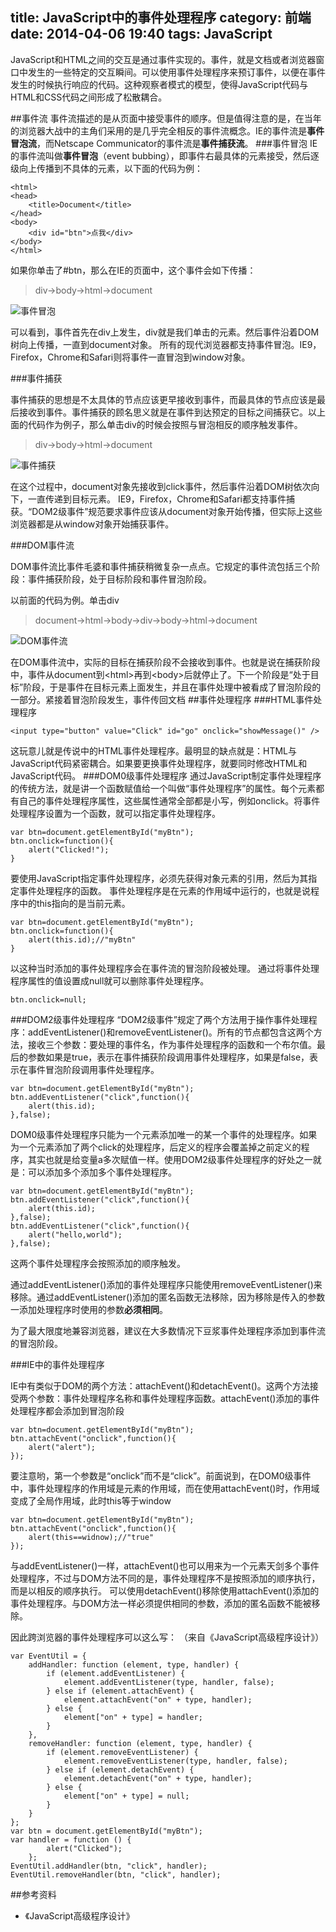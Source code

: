 title: JavaScript中的事件处理程序
category: 前端
date: 2014-04-06 19:40
tags: JavaScript
---

JavaScript和HTML之间的交互是通过事件实现的。事件，就是文档或者浏览器窗口中发生的一些特定的交互瞬间。可以使用事件处理程序来预订事件，以便在事件发生的时候执行响应的代码。这种观察者模式的模型，使得JavaScript代码与HTML和CSS代码之间形成了松散耦合。
<!-- more -->

##事件流
事件流描述的是从页面中接受事件的顺序。但是值得注意的是，在当年的浏览器大战中的主角们采用的是几乎完全相反的事件流概念。IE的事件流是**事件冒泡流**，而Netscape Communicator的事件流是**事件捕获流**。
###事件冒泡
IE的事件流叫做**事件冒泡**（event bubbing），即事件右最具体的元素接受，然后逐级向上传播到不具体的元素，以下面的代码为例：
	

	<html>
	<head>
		<title>Document</title>
	</head>
	<body>
		<div id="btn">点我</div>
	</body>
	</html>



如果你单击了#btn，那么在IE的页面中，这个事件会如下传播：
>div->body->html->document

![事件冒泡](http://cl.ly/image/0p402u452W2R/event-bubbling.png)

可以看到，事件首先在div上发生，div就是我们单击的元素。然后事件沿着DOM树向上传播，一直到document对象。
所有的现代浏览器都支持事件冒泡。IE9，Firefox，Chrome和Safari则将事件一直冒泡到window对象。

###事件捕获

事件捕获的思想是不太具体的节点应该更早接收到事件，而最具体的节点应该是最后接收到事件。事件捕获的顾名思义就是在事件到达预定的目标之间捕获它。以上面的代码作为例子，那么单击div的时候会按照与冒泡相反的顺序触发事件。

>div->body->html->document

![事件捕获](http://cl.ly/image/3b1P2i0D1m1q/event-capture.png)

在这个过程中，document对象先接收到click事件，然后事件沿着DOM树依次向下，一直传递到目标元素。
IE9，Firefox，Chrome和Safari都支持事件捕获。“DOM2级事件”规范要求事件应该从document对象开始传播，但实际上这些浏览器都是从window对象开始捕获事件。

###DOM事件流

DOM事件流比事件毛婆和事件捕获稍微复杂一点点。它规定的事件流包括三个阶段：事件捕获阶段，处于目标阶段和事件冒泡阶段。

以前面的代码为例。单击div

>document->html->body->div->body->html->document

![DOM事件流](http://cl.ly/image/3b1P2i0D1m1q/event-dom.png)

在DOM事件流中，实际的目标在捕获阶段不会接收到事件。也就是说在捕获阶段中，事件从document到<html\>再到<body\>后就停止了。下一个阶段是“处于目标”阶段，于是事件在目标元素上面发生，并且在事件处理中被看成了冒泡阶段的一部分。紧接着冒泡阶段发生，事件传回文档
##事件处理程序
###HTML事件处理程序
	
	<input type="button" value="Click" id="go" onclick="showMessage()" />
	
这玩意儿就是传说中的HTML事件处理程序。最明显的缺点就是：HTML与JavaScript代码紧密耦合。如果要更换事件处理程序，就要同时修改HTML和JavaScript代码。
###DOM0级事件处理程序
通过JavaScript制定事件处理程序的传统方法，就是讲一个函数赋值给一个叫做“事件处理程序”的属性。每个元素都有自己的事件处理程序属性，这些属性通常全部都是小写，例如onclick。将事件处理程序设置为一个函数，就可以指定事件处理程序。

	var btn=document.getElementById("myBtn");	
	btn.onclick=function(){
		alert("Clicked!");
	}

要使用JavaScript指定事件处理程序，必须先获得对象元素的引用，然后为其指定事件处理程序的函数。
事件处理程序是在元素的作用域中运行的，也就是说程序中的this指向的是当前元素。

	var btn=document.getElementById("myBtn");	
	btn.onclick=function(){
		alert(this.id);//"myBtn"
	}

以这种当时添加的事件处理程序会在事件流的冒泡阶段被处理。
通过将事件处理程序属性的值设置成null就可以删除事件处理程序。
	
	btn.onclick=null;	

###DOM2级事件处理程序
“DOM2级事件”规定了两个方法用于操作事件处理程序：addEventListener()和removeEventListener()。所有的节点都包含这两个方法，接收三个参数：要处理的事件名，作为事件处理程序的函数和一个布尔值。最后的参数如果是true，表示在事件捕获阶段调用事件处理程序，如果是false，表示在事件冒泡阶段调用事件处理程序。

	var btn=document.getElementById("myBtn");	
	btn.addEventListener("click",function(){
		alert(this.id);
	},false);
	

DOM0级事件处理程序只能为一个元素添加唯一的某一个事件的处理程序。如果为一个元素添加了两个click的处理程序，后定义的程序会覆盖掉之前定义的程序，其实也就是给变量a多次赋值一样。使用DOM2级事件处理程序的好处之一就是：可以添加多个添加多个事件处理程序。

	var btn=document.getElementById("myBtn");
	btn.addEventListener("click",function(){
		alert(this.id);
	},false);
	btn.addEventListener("click",function(){
		alert("hello,world");
	},false);


这两个事件处理程序会按照添加的顺序触发。

通过addEventListener()添加的事件处理程序只能使用removeEventListener()来移除。通过addEventListener()添加的匿名函数无法移除，因为移除是传入的参数一添加处理程序时使用的参数**必须相同**。

为了最大限度地兼容浏览器，建议在大多数情况下豆浆事件处理程序添加到事件流的冒泡阶段。

###IE中的事件处理程序

IE中有类似于DOM的两个方法：attachEvent()和detachEvent()。这两个方法接受两个参数：事件处理程序名称和事件处理程序函数。attachEvent()添加的事件处理程序都会添加到冒泡阶段

	var btn=document.getElementById("myBtn");
	btn.attachEvent("onclick",function(){
		alert("alert");
	});

要注意哟，第一个参数是“onclick”而不是“click”。前面说到，在DOM0级事件中，事件处理程序的作用域是元素的作用域，而在使用attachEvent()时，作用域变成了全局作用域，此时this等于window 

	var btn=document.getElementById("myBtn");
	btn.attachEvent("onclick",function(){
		alert(this==widnow);//"true"
	});


与addEventListener()一样，attachEvent()也可以用来为一个元素天剑多个事件处理程序，不过与DOM方法不同的是，事件处理程序不是按照添加的顺序执行，而是以相反的顺序执行。
可以使用detachEvent()移除使用attachEvent()添加的事件处理程序。与DOM方法一样必须提供相同的参数，添加的匿名函数不能被移除。

因此跨浏览器的事件处理程序可以这么写： （来自《JavaScript高级程序设计》） 

	var EventUtil = {
	    addHandler: function (element, type, handler) {
	        if (element.addEventListener) {
	            element.addEventListener(type, handler, false);
	        } else if (element.attachEvent) {
	            element.attachEvent("on" + type, handler);
	        } else {
	            element["on" + type] = handler;
	        }
	    },
	    removeHandler: function (element, type, handler) {
	        if (element.removeEventListener) {
	            element.removeEventListener(type, handler, false);
	        } else if (element.detachEvent) {
	            element.detachEvent("on" + type, handler);
	        } else {
	            element["on" + type] = null;
	        }
	    }
	};
	var btn = document.getElementById("myBtn");
	var handler = function () {
	        alert("Clicked");
	    };
	EventUtil.addHandler(btn, "click", handler);
	EventUtil.removeHandler(btn, "click", handler);


##参考资料
* 《JavaScript高级程序设计》

